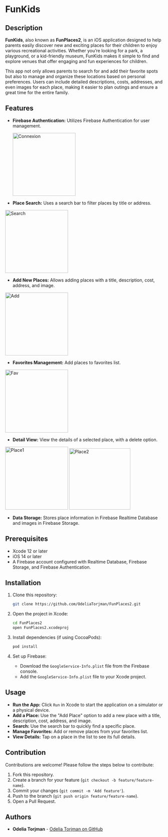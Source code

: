 # FunKids

## Description

**FunKids**, also known as **FunPlaces2**, is an iOS application designed to help parents easily discover new and exciting places for their children to enjoy various recreational activities. Whether you’re looking for a park, a playground, or a kid-friendly museum, FunKids makes it simple to find and explore venues that offer engaging and fun experiences for children.

This app not only allows parents to search for and add their favorite spots but also to manage and organize these locations based on personal preferences. Users can include detailed descriptions, costs, addresses, and even images for each place, making it easier to plan outings and ensure a great time for the entire family.

## Features

- **Firebase Authentication:** Utilizes Firebase Authentication for user management.
  
  <img width="200" alt="Connexion" src="https://github.com/user-attachments/assets/9e23b7e2-9670-4754-bffb-f5bfcc820f0a">

- **Place Search:** Uses a search bar to filter places by title or address.
 <img width="200" alt="Search" src="https://github.com/user-attachments/assets/90741517-9baf-448e-8bf3-fa6a5d2bb6df">

- **Add New Places:** Allows adding places with a title, description, cost, address, and image.
 <img width="200" alt="Add" src="https://github.com/user-attachments/assets/5bb175d7-a34d-4a08-a8f6-562acfd8ce2b">

- **Favorites Management:** Add places to favorites list.
 <img width="200" alt="Fav" src="https://github.com/user-attachments/assets/1fefe1fb-d5c6-4ac2-8dc4-4178c2e2855c">

- **Detail View:** View the details of a selected place, with a delete option.
  
 <img width="200" alt="Place1" src="https://github.com/user-attachments/assets/d59a532c-0709-4bd1-9b49-258f31c12c0f">    <img width="195" alt="Place2" src="https://github.com/user-attachments/assets/8a58b158-40b0-41a7-a54c-2386f6b04e7f">

- **Data Storage:** Stores place information in Firebase Realtime Database and images in Firebase Storage.

## Prerequisites

- Xcode 12 or later
- iOS 14 or later
- A Firebase account configured with Realtime Database, Firebase Storage, and Firebase Authentication.

## Installation

1. Clone this repository:
    ```bash
    git clone https://github.com/OdeliaTorjman/FunPlaces2.git
    ```

2. Open the project in Xcode:
    ```bash
    cd FunPlaces2
    open FunPlaces2.xcodeproj
    ```

3. Install dependencies (if using CocoaPods):
    ```bash
    pod install
    ```

4. Set up Firebase:
   - Download the `GoogleService-Info.plist` file from the Firebase console.
   - Add the `GoogleService-Info.plist` file to your Xcode project.

## Usage

- **Run the App:** Click `Run` in Xcode to start the application on a simulator or a physical device.
- **Add a Place:** Use the "Add Place" option to add a new place with a title, description, cost, address, and image.
- **Search:** Use the search bar to quickly find a specific place.
- **Manage Favorites:** Add or remove places from your favorites list.
- **View Details:** Tap on a place in the list to see its full details.

## Contribution

Contributions are welcome! Please follow the steps below to contribute:

1. Fork this repository.
2. Create a branch for your feature (`git checkout -b feature/feature-name`).
3. Commit your changes (`git commit -m 'Add feature'`).
4. Push to the branch (`git push origin feature/feature-name`).
5. Open a Pull Request.

## Authors

- **Odelia Torjman** - [Odelia Torjman on GitHub](https://github.com/OdeliaTorjman)
